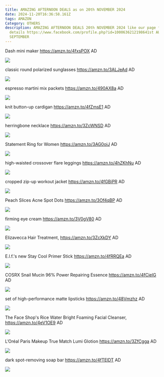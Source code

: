```yaml
---
title: AMAZING AFTERNOON DEALS as on 20th NOVEMBER 2024
date: 2024-11-20T16:36:58.161Z
tags: AMAZON
Category: OTHERS
description: AMAZING AFTERNOON DEALS 20th NOVEMBER 2024 like our page for more
  details https://www.facebook.com/profile.php?id=1000636212198641st AUGUST9th
  SEPTEMBER
---
```

Dash mini maker
https://amzn.to/4fxsPOX
AD

<!--StartFragment-->

![](https://m.media-amazon.com/images/I/81+T-wpmT7L._AC_SL1500_.jpg)

<!--EndFragment-->

classic round polarized sunglasses
https://amzn.to/3ALJeAd
AD

<!--StartFragment-->

![](https://m.media-amazon.com/images/I/81u9iSC4KFL._AC_SX679_.jpg)

<!--EndFragment-->

 espresso martini mix packets
https://amzn.to/490AX8a
AD

<!--StartFragment-->

![](https://m.media-amazon.com/images/I/81osxpeUTGL._SL1500_.jpg)

<!--EndFragment-->

 knit button-up cardigan 
https://amzn.to/4fZmsE1
AD

<!--StartFragment-->

![](https://m.media-amazon.com/images/I/71z81melelL._AC_SY679_.jpg)

<!--EndFragment-->

herringbone necklace
https://amzn.to/3ZcWNSD
AD

<!--StartFragment-->

![](https://m.media-amazon.com/images/I/61tJrtR0TIL._AC_SY500_.jpg)

<!--EndFragment-->

Statement Ring for Women
https://amzn.to/3AG0oiJ
AD

<!--StartFragment-->

![](https://m.media-amazon.com/images/I/71pNgBMQPnL._AC_SY500_.jpg)

<!--EndFragment-->

high-waisted crossover flare leggings
https://amzn.to/4hZKhNu
AD

<!--StartFragment-->

![](https://m.media-amazon.com/images/I/71PflgwTF1L._AC_SX569_.jpg)

<!--EndFragment-->

 cropped zip-up workout jacket
https://amzn.to/4fGBiPR
AD

<!--StartFragment-->

![](https://m.media-amazon.com/images/I/31SZayVs1cS._AC_.jpg)

<!--EndFragment-->

Peach Slices Acne Spot Dots
https://amzn.to/3Of4qBP
AD

<!--StartFragment-->

![](https://m.media-amazon.com/images/I/71zUhIe4B3L._SL1500_.jpg)

<!--EndFragment-->

 firming eye cream 
https://amzn.to/3V0gV80
AD

<!--StartFragment-->

![](https://m.media-amazon.com/images/I/71Nhy0pB9xL._SL1500_.jpg)

<!--EndFragment-->

 Elizavecca Hair Treatment,
https://amzn.to/3ZcXkDY
AD

<!--StartFragment-->

![](https://m.media-amazon.com/images/I/61IHI9z38SL._SL1500_.jpg)

<!--EndFragment-->

 E.l.f.'s new Stay Cool Primer Stick 
https://amzn.to/4fRRQEa
AD

<!--StartFragment-->

![](https://m.media-amazon.com/images/I/61IHI9z38SL._SL1500_.jpg)

<!--EndFragment-->

 COSRX Snail Mucin 96% Power Repairing Essence
https://amzn.to/4fCielG
AD

<!--StartFragment-->

![](https://m.media-amazon.com/images/I/61eWGrYO0-L._SL1500_.jpg)

<!--EndFragment-->

set of high-performance matte lipsticks
https://amzn.to/48Vmzhz
AD

<!--StartFragment-->

![](https://m.media-amazon.com/images/I/61tCUj7vQ3L._SL1000_.jpg)

<!--EndFragment-->

The Face Shop's Rice Water Bright Foaming Facial Cleanser,
https://amzn.to/4eV1OE9
AD

<!--StartFragment-->

![](https://m.media-amazon.com/images/I/718EHNqRolL._SL1500_.jpg)

<!--EndFragment-->

L’Oréal Paris Makeup True Match Lumi Glotion
https://amzn.to/3ZfCgga
AD

<!--StartFragment-->

![](https://m.media-amazon.com/images/I/81ASJkbzTPL._SL1500_.jpg)

<!--EndFragment-->



dark spot-removing soap bar
https://amzn.to/4fTElDT
AD

<!--StartFragment-->

![](https://m.media-amazon.com/images/I/51iMh82b5UL._SL1205_.jpg)

<!--EndFragment-->